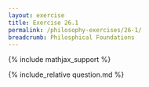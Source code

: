 ```yaml
---
layout: exercise
title: Exercise 26.1
permalink: /philosophy-exercises/26-1/
breadcrumb: Philosphical Foundations
---
```


{% include mathjax_support %}

<div><i class="arrow-up loader" data-chapter="philosophy-exercises" data-exercise="ex_1" data-rating="0"></i></div>
{% include_relative question.md %}
